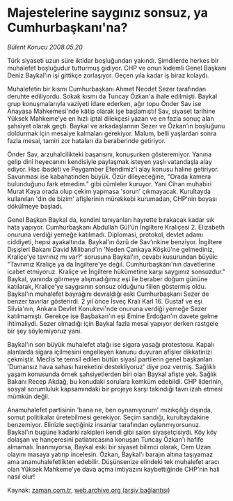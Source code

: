 # Majestelerine saygınız sonsuz, ya Cumhurbaşkanı'na?

*Bülent Korucu 2008.05.20*

<tr><td class="metin" colspan="2" style="padding-top: 20px; padding-left: 5px; padding-right: 10px;">Türk siyaseti uzun süre iktidar boşluğundan yakındı. Şimdilerde herkes bir muhalefet boşluğudur tutturmuş gidiyor. CHP ve onun kıdemli Genel Başkanı Deniz Baykal'ın işi gittikçe zorlaşıyor. Geçen yıla kadar iş biraz kolaydı.</td></tr><tr><td class="metin" colspan="2" style="padding-top: 20px; padding-left: 5px; padding-right: 10px;"><p>Muhalefetin bir kısmı Cumhurbaşkanı Ahmet Necdet Sezer tarafından deruhte ediliyordu. Sokak kısmı da Tuncay Özkan'a ihale edilmişti. Baykal grup konuşmalarıyla vaziyeti idare ederken, ağır topu Önder Sav ise Anayasa Mahkemesi'nde kâtip olarak işe başlamıştı! Sav, siyaset tarihine Yüksek Mahkeme'ye en hızlı iptal dilekçesi yazan ve en fazla sonuç alan şahsiyet olarak geçti. Baykal ve arkadaşlarının Sezer ve Özkan'ın boşluğunu doldurmak için mesaiye kalmaları gerekiyor. Malum, belli yaşlardan sonra fazla mesai, tamiri zor hataları da beraberinde getiriyor. 
<p>Önder Sav, arzuhalcilikteki başarısını, konuşurken gösteremiyor. Yanına gelip dinî heyecanını kendisiyle paylaşmak isteyen yaşlı vatandaşla alay ediyor. Hac ibadeti ve Peygamber Efendimiz'i alay konusu haline getiriyor. Savunması ise kabahatinden büyük. Özür dileyeceğine, "Orada kamera bulunduğunu fark etmedim." gibi cümleler kuruyor. Yani Cihan muhabiri Murat Kaya orada olup çekim yapmasa 'sorun' çıkmayacak. Kurultayda kullanılan 'din de bizim' afişlerinin mürekkebi kurumadan, CHP'nin boyası dökülmeye başladı.
<p>Genel Başkan Baykal da, kendini tanıyanları hayrette bırakacak kadar sık hata yapıyor. Cumhurbaşkanı Abdullah Gül'ün İngiltere Kraliçesi 2. Elizabeth onuruna verdiği yemeğe katılmadı. Diplomasi, protokol, devlet adamı ciddiyeti, hepsi ayakaltında. Baykal'ın özrü de Sav'ınkine benziyor. İngiltere Dışişleri Bakanı David Miliband'ın 'Neden Çankaya Köşkü'ne gelmediniz, Kraliçe'ye tavrınız mı var?' sorusuna Baykal'ın, cevabı kusurundan büyük: "Tavrımız Kraliçe ya da İngiltere'ye değil. Cumhurbaşkanı'nın davetlerine icabet etmiyoruz. Kraliçe ve İngiltere hükümetine karşı saygımız sonsuzdur." Baykal, yanında görmeye alışmadığımız eşi ile beraber doğum gününe katılarak, Kraliçe'ye saygısının sonsuz olduğunu fiilen göstermiş oldu. Baykal'ın muhalefet bayrağını devraldığı eski Cumhurbaşkanı Sezer de benzer tavırlar gösterirdi. 2 yıl önce İsveç Kralı Karl 16. Gustaf ve eşi Silvia'nın, Ankara Devlet Konukevi'nde onuruna verdiği yemeğe Sezer katılmamıştı. Gerekçe ise Başbakan'ın eşi Emine Erdoğan'ın davete gelme ihtimaliydi. Sezer olmadığı için Baykal fazla mesai yapıyor derken rastgele bir şey söylemiyoruz yani. 
<p>Baykal'ın son büyük muhalefet atağı ise sigara yasağı protestosu. Kapalı alanlarda sigara içilmesini engelleyen kanunu duyuran afişler dikkatinizi çekmiştir. Meclis'te temsil edilen bütün siyasî partilerin genel başkanları 'Dumansız hava sahası hareketini destekliyoruz' diye poz vermiş. Sağlıklı yaşam konusunda örnek şahsiyetlerden biri olan Baykal afişte yok. Sağlık Bakanı Recep Akdağ, bu konudaki sorulara kemküm edebildi. CHP liderinin, sosyal sorumluluk kapsamındaki bir projeye karşı takındığı tavrı izah etmesi mümkün değil. 
<p>Anamuhalefet partisinin 'bana ne, ben oynamıyorum' mızıkçılığı dışında, somut politikalar üretebilmesi gerekiyor. Seçim sandığı, kurultaydakine benzemiyor. Elinizle seçtiğiniz insanlar tarafından oylanmıyorsunuz. Baykal'ın bugüne kadarki rakipleri kendi gibi salon siyasetçisiydi. Köy köy dolaşan ve hançeresini patlatırcasına konuşan Tuncay Özkan'ı hafife almamalı. İnanmıyorsa, Baykal eski bir siyaset bilimci olarak, Cem Uzan olayını masaya yatırıp incelesin. Özkan, Baykal'ı barajın altına taşıyamaz ama anamuhalefetlikten edebilir. Düşünsenize elindeki tek muhalefet aracı olan Yüksek Mahkeme'ye dava açma imtiyazını kaybettiğinde CHP'nin hali nasıl olur!<br/></p></p></p></p></p></td></tr>

Kaynak: [zaman.com.tr](http://zaman.com.tr/yazar.do?yazino=691720), [web.archive.org (arşiv bağlantısı)](http://web.archive.org/web/20080602185245/http://www.zaman.com.tr:80/yazar.do?yazino=691720)
